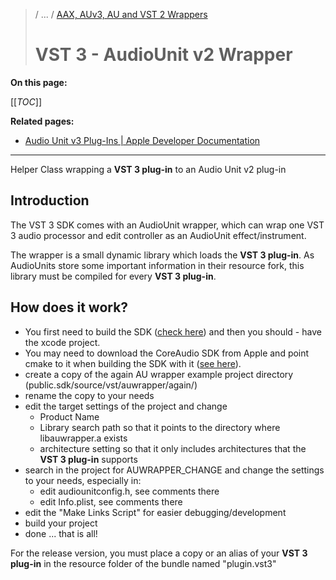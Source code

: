 >/ ... / [AAX, AUv3, AU and VST 2 Wrappers](../What+is+the+VST+3+SDK/Wrappers/Index.md)
>
># VST 3 - AudioUnit v2 Wrapper

**On this page:**

[[_TOC_]]

**Related pages:**

- [Audio Unit v3 Plug-Ins | Apple Developer Documentation](https://developer.apple.com/documentation/audiotoolbox/audio_unit_v3_plug-ins?language=objc)

---

Helper Class wrapping a **VST 3 plug-in** to an Audio Unit v2 plug-in


## Introduction

The VST 3 SDK comes with an AudioUnit wrapper, which can wrap one VST 3 audio processor and edit controller as an AudioUnit effect/instrument.

The wrapper is a small dynamic library which loads the **VST 3 plug-in**. As AudioUnits store some important information in their resource fork, this library must be compiled for every **VST 3 plug-in**.

## How does it work?

- You first need to build the SDK ([check here](/pages/Tutorials/Building+the+examples+included+in+the+SDK.md)) and then you should - have the xcode project.
- You may need to download the CoreAudio SDK from Apple and point cmake to it when building the SDK with it ([see here](/pages/Tutorials/Using+cmake+for+building+plug-ins.md)).
- create a copy of the again AU wrapper example project directory (public.sdk/source/vst/auwrapper/again/)
- rename the copy to your needs
- edit the target settings of the project and change
    - Product Name
    - Library search path so that it points to the directory where libauwrapper.a exists
    - architecture setting so that it only includes architectures that the **VST 3 plug-in** supports
- search in the project for AUWRAPPER_CHANGE and change the settings to your needs, especially in:
    - edit audiounitconfig.h, see comments there
    - edit Info.plist, see comments there
- edit the "Make Links Script" for easier debugging/development
- build your project
- done ... that is all!

For the release version, you must place a copy or an alias of your **VST 3 plug-in** in the resource folder of the bundle named "plugin.vst3"